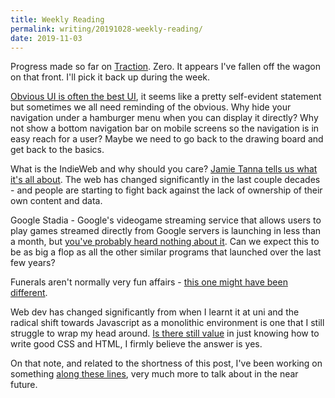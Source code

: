 ```yaml
---
title: Weekly Reading
permalink: writing/20191028-weekly-reading/
date: 2019-11-03
---
```


Progress made so far on [Traction](https://www.goodreads.com/book/show/25768015-traction). Zero. It appears I've fallen off the wagon on that front. I'll pick it back up during the week.

[Obvious UI is often the best UI](https://medium.com/google-design/the-obvious-ui-is-often-the-best-ui-7a25597d79fd), it seems like a pretty self-evident statement but sometimes we all need reminding of the obvious. Why hide your navigation under a hamburger menu when you can display it directly? Why not show a bottom navigation bar on mobile screens so the navigation is in easy reach for a user? Maybe we need to go back to the drawing board and get back to the basics.

What is the IndieWeb and why should you care? [Jamie Tanna tells us what it's all about](https://www.jvt.me/posts/2019/10/20/indieweb-talk/). The web has changed significantly in the last couple decades - and people are starting to fight back against the lack of ownership of their own content and data.

Google Stadia - Google's videogame streaming service that allows users to play games streamed directly from Google servers is launching in less than a month, but [you've probably heard nothing about it](https://www.gamesindustry.biz/articles/2019-10-25-stadias-stealth-launch-does-not-inspire-confidence-opinion). Can we expect this to be as big a flop as all the other similar programs that launched over the last few years?

Funerals aren't normally very fun affairs - [this one might have been different](https://www.dw.com/en/german-restaurant-mistakenly-serves-cannabis-cake-at-funeral/a-51038232).

Web dev has changed significantly from when I learnt it at uni and the radical shift towards Javascript as a monolithic environment is one that I still struggle to wrap my head around. [Is there still value](https://medium.com/@mandy.michael/is-there-any-value-in-people-who-cannot-write-javascript-d0a66b16de06) in just knowing how to write good CSS and HTML, I firmly believe the answer is yes.

On that note, and related to the shortness of this post, I've been working on something [along these lines](https://www.lullabot.com/articles/decoupled-drupal-getting-started-gatsby-and-jsonapi), very much more to talk about in the near future.
